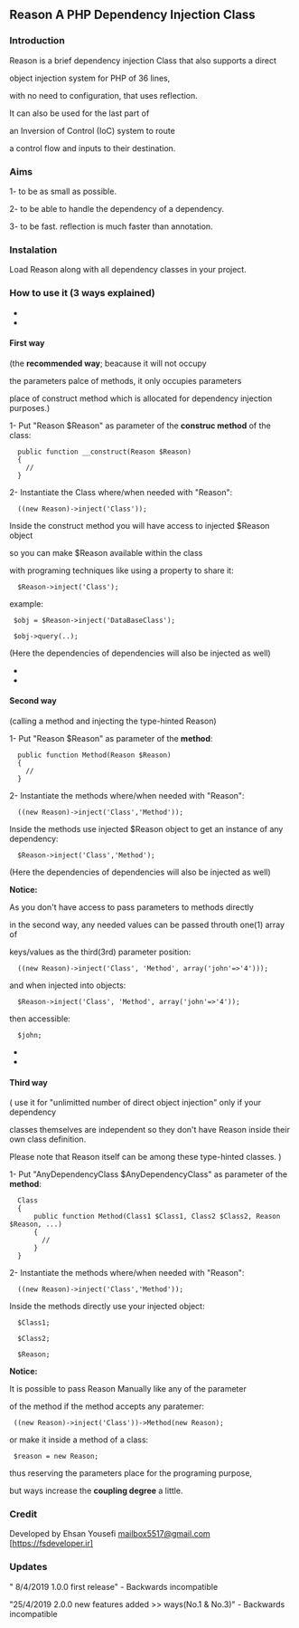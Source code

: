 ## Reason  A PHP Dependency Injection Class

### Introduction

Reason is a brief dependency injection Class that also supports a direct

object injection system for PHP of 36 lines,

with no need to configuration, that uses reflection.


It can  also be used for the last part of 

an Inversion of Control (IoC) system to route

a control flow and inputs to their destination.



### Aims

1- to be as small as possible.

2- to be able to handle the dependency of a dependency. 

3- to be fast. reflection is much faster than annotation.


### Instalation

Load Reason along with all dependency classes in your project.



### How to use it (3 ways explained)
-
-

#### First way 
   
   (the **recommended way**; beacause it will not occupy 

   the parameters palce of methods, it only occupies parameters 
   
   place of construct method which is allocated for dependency injection purposes.)


1- Put "Reason $Reason" as parameter of the **construc method** of the class: 
      
      public function __construct(Reason $Reason)
      {
        //
      }

2- Instantiate the Class where/when needed with "Reason":
    
      ((new Reason)->inject('Class'));
    
   Inside the construct method you will have access to injected $Reason object
   
   so you can  make $Reason available within the class
   
   with programing techniques like using a property to share it:

      $Reason->inject('Class');
    
   example:
   
     $obj = $Reason->inject('DataBaseClass');
     
     $obj->query(..);
     
   (Here the dependencies of dependencies will also be injected as well)

-
-

#### Second way

   (calling a method and injecting the type-hinted Reason)     


1- Put "Reason $Reason" as parameter of the **method**: 
      
      public function Method(Reason $Reason)
      {
        //
      }

      
2- Instantiate the methods where/when needed with "Reason":
    
      ((new Reason)->inject('Class','Method'));
    

   Inside the methods use injected $Reason object to get an instance of any dependency:

      $Reason->inject('Class','Method');
    
   (Here the dependencies of dependencies will also be injected as well) 

    
**Notice:** 

   As you don't have access to pass parameters to methods directly  
   
   in the second way, any needed values can be passed throuth one(1) array of
  
   keys/values as the third(3rd) parameter position:
   
      ((new Reason)->inject('Class', 'Method', array('john'=>'4')));
  
   and when injected into objects:  
   
      $Reason->inject('Class', 'Method', array('john'=>'4'));   
  
   then accessible:    
   
      $john;

-
-
      
#### Third way 

   ( use it for  "unlimitted number of direct object injection"  only if your dependency
   
   classes themselves are independent so they don't have Reason inside their own class definition.
   
   Please note that Reason itself can be among these type-hinted classes. )


1- Put "AnyDependencyClass   $AnyDependencyClass" as parameter of the **method**: 
      
      Class 
      {
          public function Method(Class1 $Class1, Class2 $Class2, Reason $Reason, ...)
          {
            //
          }
      }
      

2- Instantiate the methods where/when needed with "Reason":
    
      ((new Reason)->inject('Class','Method'));
    

   Inside the methods directly use your injected object:

      $Class1;
      
      $Class2;
    
      $Reason;
   
 
**Notice:**

   It is possible to pass Reason Manually like any of the parameter
  
   of the method if the method accepts any paratemer:
  
     ((new Reason)->inject('Class'))->Method(new Reason);
  
   or make it inside a method of a class:  
  
     $reason = new Reason;
  
   thus reserving the parameters place for the programing purpose,
  
   but ways increase the **coupling degree** a little.
  
  

### Credit

Developed by Ehsan Yousefi <mailbox5517@gmail.com> [https://fsdeveloper.ir]
 
 

### Updates

" 8/4/2019 1.0.0 first release" - Backwards incompatible

"25/4/2019 2.0.0 new features added >> ways(No.1 & No.3)" - Backwards incompatible
